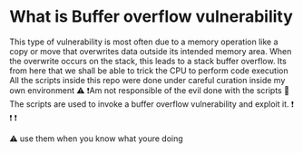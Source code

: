 # What is Buffer overflow vulnerability
This type of vulnerability is most
often due to a memory operation like a copy or move that overwrites data outside its intended
memory area. When the overwrite occurs on the stack, this leads to a stack buffer overflow.
Its from here that we shall be able to trick the CPU to perform code execution
All the scripts inside this repo were done under careful curation inside my own environment
⚠️
❗Am not responsible of the evil done with the scripts
🚫 The scripts are used to invoke a buffer overflow vulnerability and exploit it.
❗ ❗ ❗

⚠️ use them when you know what youre doing
